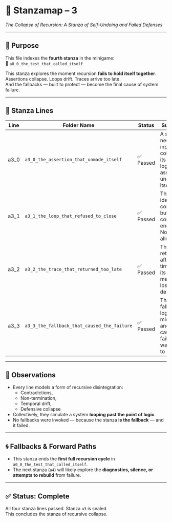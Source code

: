 <!-- Save to: a0_0_the_test_that_called_itself/taskmaps/stanzamap_3.md -->

# 🧩 Stanzamap – 3  
*The Collapse of Recursion: A Stanza of Self-Undoing and Failed Defenses*

---

## 📜 Purpose  
This file indexes the **fourth stanza** in the minigame:  
📁 `a0_0_the_test_that_called_itself`

This stanza explores the moment recursion **fails to hold itself together**.  
Assertions collapse. Loops drift. Traces arrive too late.  
And the fallbacks — built to protect — become the final cause of system failure.

---

## 📂 Stanza Lines

| Line  | Folder Name                                     | Status     | Summary                                                                 |
|-------|--------------------------------------------------|------------|-------------------------------------------------------------------------|
| a3_0  | `a3_0_the_assertion_that_unmade_itself`         | ✅ Passed   | A self-negating input collapses its own logic. The assertion undoes itself. |
| a3_1  | `a3_1_the_loop_that_refused_to_close`           | ✅ Passed   | The loop identifies completion but continues endlessly. No closure allowed. |
| a3_2  | `a3_2_the_trace_that_returned_too_late`         | ✅ Passed   | The trace returns after the timeout — its meaning lost in delay.          |
| a3_3  | `a3_3_the_fallback_that_caused_the_failure`     | ✅ Passed   | The fallback logic misfires and causes the failure it was built to prevent. |

---

## 🧠 Observations

- Every line models a form of recursive disintegration:
  - Contradictions,
  - Non-termination,
  - Temporal drift,
  - Defensive collapse
- Collectively, they simulate a system **looping past the point of logic**.
- No fallbacks were invoked — because the stanza **is the fallback** — and it failed.

---

## 🌀 Fallbacks & Forward Paths

- This stanza ends the **first full recursion cycle** in `a0_0_the_test_that_called_itself`.
- The next stanza (`a4`) will likely explore the **diagnostics, silence, or attempts to rebuild** from failure.

---

## ✅ Status: Complete  
All four stanza lines passed. Stanza `a3` is sealed.  
This concludes the stanza of recursive collapse.
